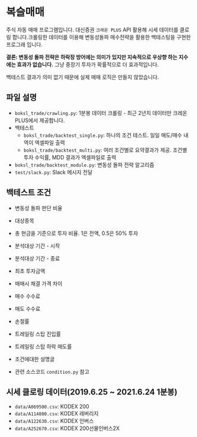 # 복슬매매
주식 자동 매매 프로그램입니다. 대신증권 `크래온 PLUS` API 활용해 시세 데이터를 클로링 합니다.크롤링한 데이터를 이용해 변동성돌파 매수전략을 활용한 백테스팅을 구현한 프로그래 입니다.

**결론: 변동성 돌파 전략은 하락장 방어에는 의미가 있지만 지속적으로 우상향 하는 지수에는 효과가 없습니다.** 그냥 중장기 투자가 확률적으로 더 효과적입니다.

백테스트 결과가 의미 없기 때문에 실제 매매 로직은 만들지 않았습니다.

## 파일 설명
- `boksl_trade/crawling.py`: 1분봉 데이터 크롤링 - 최근 2년치 데이터만 크레온 PLUS에서 제공합니다.
- 백테스트
  - `boksl_trade/backtest_single.py`: 하나의 조건 테스트. 일일 매도/매수 내역이 엑셀파일 출력
  - `boksl_trade/backtest_multi.py`: 여러 조건별로 요약결과가 제공. 조건별 투자 수익률, MDD 결과가 엑셀파일로 출력
- `boksl_trade/backtest_module.py`: 변동성 돌파 전략 알고리즘
- `test/slack.py`: Slack 메시지 전달

## 백테스트 조건
- 변동성 돌파 판단 비율
- 대상종목
- 총 현금을 기준으로 투자 비율. 1은 전액, 0.5은 50% 투자
- 분석대상 기간 - 시작
- 분석대상 기간 - 종료
- 최초 투자금액
- 매매시 채결 가격 차이
- 매수 수수료
- 매도 수수료
- 손절률
- 트레일링 스탑 진입률
- 트레일링 스탑 하락 매도률
- 조건에대한 설명글

- 관련 소스코드 `condition.py` 참고

## 시세 클로링 데이터(2019.6.25 ~ 2021.6.24 1분봉)
- `data/A069500.csv`: KODEX 200
- `data/A114800.csv`: KODEX 레버리지
- `data/A122630.csv`: KODEX 인버스
- `data/A252670.csv`: KODEX 200선물인버스2X
